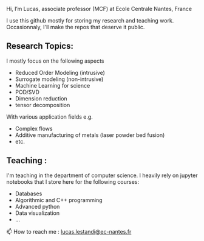 Hi, I’m Lucas, associate professor (MCF) at Ecole Centrale Nantes, France

I use this github mostly for storing my research and teaching work. Occasionnaly, I'll make the repos that deserve it public.

## Research Topics:
I mostly focus on the following aspects 
 - Reduced Order Modeling (intrusive)
 - Surrogate modeling (non-intrusive)
 - Machine Learning for science
 - POD/SVD
 - Dimension reduction
 - tensor decomposition 

With various application fields e.g.
 - Complex flows
 - Additive manufacturing of metals (laser powder bed fusion)
 - etc.

## Teaching : 
I'm teaching in the department of computer science. I heavily rely on jupyter notebooks that I store here for the following courses:
 - Databases
 - Algorithmic and C++ programming
 - Advanced python
 - Data visualization
 - ...

📫 How to reach me : lucas.lestandi@ec-nantes.fr

<!---
llestandi/llestandi is a ✨ special ✨ repository because its `README.md` (this file) appears on your GitHub profile.
You can click the Preview link to take a look at your changes.
--->
